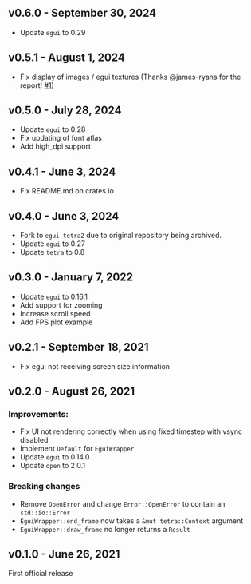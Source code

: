 ## v0.6.0 - September 30, 2024

- Update `egui` to 0.29

## v0.5.1 - August 1, 2024

- Fix display of images / egui textures (Thanks @james-ryans for the report! [#1](https://github.com/trevyn/egui-tetra2/issues/1))

## v0.5.0 - July 28, 2024

- Update `egui` to 0.28
- Fix updating of font atlas
- Add high_dpi support

## v0.4.1 - June 3, 2024

- Fix README.md on crates.io

## v0.4.0 - June 3, 2024

- Fork to `egui-tetra2` due to original repository being archived.
- Update `egui` to 0.27
- Update `tetra` to 0.8

## v0.3.0 - January 7, 2022

- Update `egui` to 0.16.1
- Add support for zooming
- Increase scroll speed
- Add FPS plot example

## v0.2.1 - September 18, 2021

- Fix egui not receiving screen size information

## v0.2.0 - August 26, 2021

### Improvements:

- Fix UI not rendering correctly when using fixed timestep
  with vsync disabled
- Implement `Default` for `EguiWrapper`
- Update `egui` to 0.14.0
- Update `open` to 2.0.1

### Breaking changes

- Remove `OpenError` and change `Error::OpenError` to contain
  an `std::io::Error`
- `EguiWrapper::end_frame` now takes a `&mut tetra::Context`
  argument
- `EguiWrapper::draw_frame` no longer returns a `Result`

## v0.1.0 - June 26, 2021

First official release
